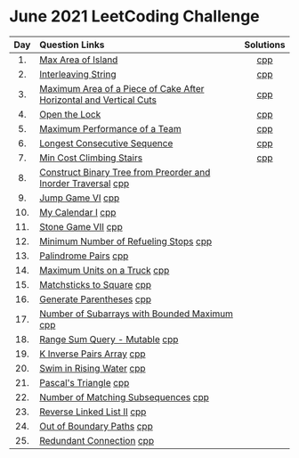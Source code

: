 # June 2021 LeetCoding Challenge

| Day | Question Links                                                                                                                                                                                                                                                         |                                                  Solutions                                                  |
| :-: | :--------------------------------------------------------------------------------------------------------------------------------------------------------------------------------------------------------------------------------------------------------------------- | :---------------------------------------------------------------------------------------------------------: |
| 1.  | [Max Area of Island](https://leetcode.com/explore/challenge/card/june-leetcoding-challenge-2021/603/week-1-june-1st-june-7th/3764/)                                                                                                                                    |                                 [cpp](./01.%20Max%20Area%20of%20Island.cpp)                                 |
| 2.  | [Interleaving String](https://leetcode.com/explore/challenge/card/june-leetcoding-challenge-2021/603/week-1-june-1st-june-7th/3765/)                                                                                                                                   |                                  [cpp](./02.%20Interleaving%20String.cpp)                                   |
| 3.  | [Maximum Area of a Piece of Cake After Horizontal and Vertical Cuts](https://leetcode.com/explore/challenge/card/june-leetcoding-challenge-2021/603/week-1-june-1st-june-7th/3766/)                                                                                    | [cpp](./03.%20Maximum%20Area%20of%20a%20Piece%20of%20Cake%20After%20Horizontal%20and%20Vertical%20Cuts.cpp) |
| 4.  | [Open the Lock](https://leetcode.com/explore/challenge/card/june-leetcoding-challenge-2021/603/week-1-june-1st-june-7th/3767/)                                                                                                                                         |                                    [cpp](./04.%20Open%20the%20Lock.cpp)                                     |
| 5.  | [Maximum Performance of a Team](https://leetcode.com/explore/challenge/card/june-leetcoding-challenge-2021/603/week-1-june-1st-june-7th/3768/)                                                                                                                         |                          [cpp](./05.%20Maximum%20Performance%20of%20a%20Team.cpp)                           |
| 6.  | [Longest Consecutive Sequence](https://leetcode.com/explore/challenge/card/june-leetcoding-challenge-2021/603/week-1-june-1st-june-7th/3769/)                                                                                                                          |                             [cpp](./06.%20Longest%20Consecutive%20Sequence.cpp)                             |
| 7.  | [Min Cost Climbing Stairs](https://leetcode.com/explore/challenge/card/june-leetcoding-challenge-2021/603/week-1-june-1st-june-7th/3770/)                                                                                                                              |                              [cpp](./07.%20Min%20Cost%20Climbing%20Stairs.cpp)                              |
| 8.  | [Construct Binary Tree from Preorder and Inorder Traversal](https://leetcode.com/explore/challenge/card/june-leetcoding-challenge-2021/604/week-2-june-8th-june-14th/3772/) [cpp](./08.%20Construct%20Binary%20Tree%20from%20Preorder%20and%20Inorder%20Traversal.cpp) |
| 9.  | [Jump Game VI](https://leetcode.com/explore/challenge/card/june-leetcoding-challenge-2021/604/week-2-june-8th-june-14th/3773/) [cpp](./09.%20Jump%20Game%20VI.cpp)                                                                                                     |
| 10. | [My Calendar I](https://leetcode.com/explore/challenge/card/june-leetcoding-challenge-2021/604/week-2-june-8th-june-14th/3774/) [cpp](./10.%20My%20Calendar%20I.cpp)                                                                                                   |
| 11. | [Stone Game VII](https://leetcode.com/explore/challenge/card/june-leetcoding-challenge-2021/604/week-2-june-8th-june-14th/3775/) [cpp](./11.%20Stone%20Game%20VII.cpp)                                                                                                 |
| 12. | [Minimum Number of Refueling Stops](https://leetcode.com/explore/challenge/card/june-leetcoding-challenge-2021/604/week-2-june-8th-june-14th/3776/) [cpp](./12.%20Minimum%20Number%20of%20Refueling%20Stops.cpp)                                                       |
| 13. | [Palindrome Pairs](https://leetcode.com/explore/challenge/card/june-leetcoding-challenge-2021/604/week-2-june-8th-june-14th/3777/) [cpp](./13.%20Palindrome%20Pairs.cpp)                                                                                               |
| 14. | [Maximum Units on a Truck](https://leetcode.com/explore/challenge/card/june-leetcoding-challenge-2021/604/week-2-june-8th-june-14th/3778/) [cpp](./14.%20Maximum%20Units%20on%20a%20Truck.cpp)                                                                         |
| 15. | [Matchsticks to Square](https://leetcode.com/explore/challenge/card/june-leetcoding-challenge-2021/605/week-3-june-15th-june-21st/3780/) [cpp](./15.%20Matchsticks%20to%20Square.cpp)                                                                                  |
| 16. | [Generate Parentheses](https://leetcode.com/explore/challenge/card/june-leetcoding-challenge-2021/605/week-3-june-15th-june-21st/3781/) [cpp](./16.%20Generate%20Parentheses.cpp)                                                                                      |
| 17. | [Number of Subarrays with Bounded Maximum](https://leetcode.com/explore/challenge/card/june-leetcoding-challenge-2021/605/week-3-june-15th-june-21st/3782/) [cpp](./17.%20Number%20of%20Subarrays%20with%20Bounded%20Maximum.cpp)                                      |
| 18. | [Range Sum Query - Mutable](https://leetcode.com/explore/challenge/card/june-leetcoding-challenge-2021/605/week-3-june-15th-june-21st/3783/) [cpp](./18.%20Range%20Sum%20Query%20-%20Mutable.cpp)                                                                      |
| 19. | [K Inverse Pairs Array](https://leetcode.com/explore/challenge/card/june-leetcoding-challenge-2021/605/week-3-june-15th-june-21st/3784/) [cpp](./19.%20K%20Inverse%20Pairs%20Array.cpp)                                                                                |
| 20. | [Swim in Rising Water](https://leetcode.com/explore/challenge/card/june-leetcoding-challenge-2021/605/week-3-june-15th-june-21st/3785/) [cpp](./20.%20Swim%20in%20Rising%20Water.cpp)                                                                                  |
| 21. | [Pascal's Triangle](https://leetcode.com/explore/challenge/card/june-leetcoding-challenge-2021/605/week-3-june-15th-june-21st/3786/) [cpp](./21.%20Pascal's%20Triangle.cpp)                                                                                            |
| 22. | [Number of Matching Subsequences](https://leetcode.com/explore/challenge/card/june-leetcoding-challenge-2021/606/week-4-june-22nd-june-28th/3788/) [cpp](./22.%20Number%20of%20Matching%20Subsequences.cpp)                                                            |
| 23. | [Reverse Linked List II](https://leetcode.com/explore/challenge/card/june-leetcoding-challenge-2021/606/week-4-june-22nd-june-28th/3789/) [cpp](./23.%20Reverse%20Linked%20List%20II.cpp)                                                                              |
| 24. | [Out of Boundary Paths](https://leetcode.com/explore/challenge/card/june-leetcoding-challenge-2021/606/week-4-june-22nd-june-28th/3790/) [cpp](./24.%20Out%20of%20Boundary%20Paths.cpp)                                                                                |
| 25. | [Redundant Connection](https://leetcode.com/explore/challenge/card/june-leetcoding-challenge-2021/606/week-4-june-22nd-june-28th/3791/) [cpp](./25.%20Redundant%20Connection.cpp)                                                                                |

